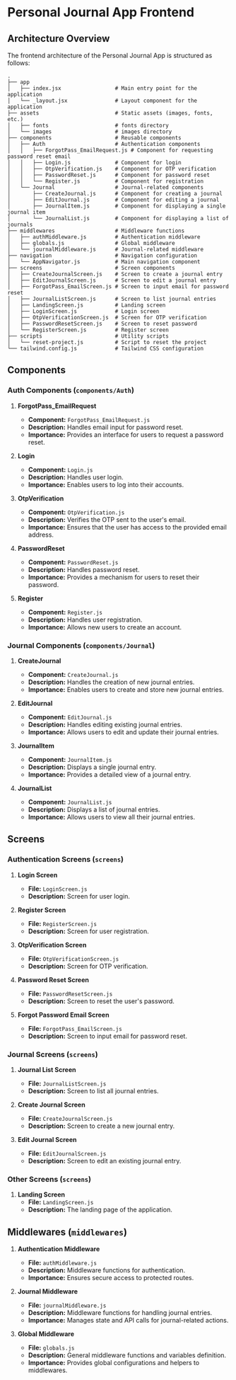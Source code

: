 # Personal Journal App Frontend

## Architecture Overview

The frontend architecture of the Personal Journal App is structured as follows:

```note
.
├── app
│   ├── index.jsx                 # Main entry point for the application
│   └── _layout.jsx               # Layout component for the application
├── assets                        # Static assets (images, fonts, etc.)
│   ├── fonts                     # fonts directory
│   └── images                    # images directory
├── components                    # Reusable components
│   ├── Auth                      # Authentication components
│   │   ├── ForgotPass_EmailRequest.js # Component for requesting password reset email
│   │   ├── Login.js              # Component for login
│   │   ├── OtpVerification.js    # Component for OTP verification
│   │   ├── PasswordReset.js      # Component for password reset
│   │   └── Register.js           # Component for registration
│   └── Journal                   # Journal-related components
│       ├── CreateJournal.js      # Component for creating a journal
│       ├── EditJournal.js        # Component for editing a journal
│       ├── JournalItem.js        # Component for displaying a single journal item
│       └── JournalList.js        # Component for displaying a list of journals
├── middlewares                   # Middleware functions
│   ├── authMiddleware.js         # Authentication middleware
│   ├── globals.js                # Global middleware
│   └── journalMiddleware.js      # Journal-related middleware
├── navigation                    # Navigation configuration
│   └── AppNavigator.js           # Main navigation component
├── screens                       # Screen components
│   ├── CreateJournalScreen.js    # Screen to create a journal entry
│   ├── EditJournalScreen.js      # Screen to edit a journal entry
│   ├── ForgotPass_EmailScreen.js # Screen to input email for password reset
│   ├── JournalListScreen.js      # Screen to list journal entries
│   ├── LandingScreen.js          # Landing screen
│   ├── LoginScreen.js            # Login screen
│   ├── OtpVerificationScreen.js  # Screen for OTP verification
│   ├── PasswordResetScreen.js    # Screen to reset password
│   └── RegisterScreen.js         # Register screen
├── scripts                       # Utility scripts
│   └── reset-project.js          # Script to reset the project
└── tailwind.config.js            # Tailwind CSS configuration
```

## Components

### Auth Components (`components/Auth`)

1. **ForgotPass_EmailRequest**
   - **Component:** `ForgotPass_EmailRequest.js`
   - **Description:** Handles email input for password reset.
   - **Importance:** Provides an interface for users to request a password reset.

2. **Login**
   - **Component:** `Login.js`
   - **Description:** Handles user login.
   - **Importance:** Enables users to log into their accounts.

3. **OtpVerification**
   - **Component:** `OtpVerification.js`
   - **Description:** Verifies the OTP sent to the user's email.
   - **Importance:** Ensures that the user has access to the provided email address.

4. **PasswordReset**
   - **Component:** `PasswordReset.js`
   - **Description:** Handles password reset.
   - **Importance:** Provides a mechanism for users to reset their password.

5. **Register**
   - **Component:** `Register.js`
   - **Description:** Handles user registration.
   - **Importance:** Allows new users to create an account.

### Journal Components (`components/Journal`)

1. **CreateJournal**
   - **Component:** `CreateJournal.js`
   - **Description:** Handles the creation of new journal entries.
   - **Importance:** Enables users to create and store new journal entries.

2. **EditJournal**
   - **Component:** `EditJournal.js`
   - **Description:** Handles editing existing journal entries.
   - **Importance:** Allows users to edit and update their journal entries.

3. **JournalItem**
   - **Component:** `JournalItem.js`
   - **Description:** Displays a single journal entry.
   - **Importance:** Provides a detailed view of a journal entry.

4. **JournalList**
   - **Component:** `JournalList.js`
   - **Description:** Displays a list of journal entries.
   - **Importance:** Allows users to view all their journal entries.

## Screens

### Authentication Screens (`screens`)

1. **Login Screen**
   - **File:** `LoginScreen.js`
   - **Description:** Screen for user login.

2. **Register Screen**
   - **File:** `RegisterScreen.js`
   - **Description:** Screen for user registration.

3. **OtpVerification Screen**
   - **File:** `OtpVerificationScreen.js`
   - **Description:** Screen for OTP verification.

4. **Password Reset Screen**
   - **File:** `PasswordResetScreen.js`
   - **Description:** Screen to reset the user's password.

5. **Forgot Password Email Screen**
   - **File:** `ForgotPass_EmailScreen.js`
   - **Description:** Screen to input email for password reset.

### Journal Screens (`screens`)

1. **Journal List Screen**
   - **File:** `JournalListScreen.js`
   - **Description:** Screen to list all journal entries.

2. **Create Journal Screen**
   - **File:** `CreateJournalScreen.js`
   - **Description:** Screen to create a new journal entry.

3. **Edit Journal Screen**
   - **File:** `EditJournalScreen.js`
   - **Description:** Screen to edit an existing journal entry.

### Other Screens (`screens`)

1. **Landing Screen**
   - **File:** `LandingScreen.js`
   - **Description:** The landing page of the application.

## Middlewares (`middlewares`)

1. **Authentication Middleware**
   - **File:** `authMiddleware.js`
   - **Description:** Middleware functions for authentication.
   - **Importance:** Ensures secure access to protected routes.

2. **Journal Middleware**
   - **File:** `journalMiddleware.js`
   - **Description:** Middleware functions for handling journal entries.
   - **Importance:** Manages state and API calls for journal-related actions.

3. **Global Middleware**
   - **File:** `globals.js`
   - **Description:** General middleware functions and variables definition.
   - **Importance:** Provides global configurations and helpers to middlewares.
